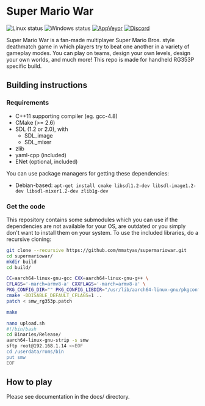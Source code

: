 # Super Mario War

![Linux status][build-linux-img] ![Windows status][build-mingw-img] [![AppVeyor][appveyor-img]][appveyor-link] [![Discord][discord-img]][discord-link]

Super Mario War is a fan-made multiplayer Super Mario Bros. style deathmatch game in which players try to beat one another in a variety of gameplay modes. You can play on teams, design your own levels, design your own worlds, and much more!
This repo is made for handheld RG353P specific build.

## Building instructions

### Requirements

- C++11 supporting compiler (eg. gcc-4.8)
- CMake (>= 2.6)
- SDL (1.2 or 2.0), with
    - SDL_image
    - SDL_mixer
- zlib
- yaml-cpp (included)
- ENet (optional, included)

You can use package managers for getting these dependencies:
- Debian-based: `apt-get install cmake libsdl1.2-dev libsdl-image1.2-dev libsdl-mixer1.2-dev zlib1g-dev`

### Get the code

This repository contains some submodules which you can use if the dependencies are not available for your OS, are outdated or you simply don't want to install them on your system. To use the included libraries, do a recursive cloning:

```sh
git clone --recursive https://github.com/mmatyas/supermariowar.git
cd supermariowar/
mkdir build
cd build/

CC=aarch64-linux-gnu-gcc CXX=aarch64-linux-gnu-g++ \
CFLAGS='-march=armv8-a' CXXFLAGS='-march=armv8-a' \
PKG_CONFIG_DIR="" PKG_CONFIG_LIBDIR="/usr/lib/aarch64-linux-gnu/pkgconfig" \
cmake -DDISABLE_DEFAULT_CFLAGS=1 ..
patch < smw_rg353p.patch

make

nano upload.sh
#!/bin/bash
cd Binaries/Release/
aarch64-linux-gnu-strip -s smw
sftp root@192.168.1.14 <<EOF
cd /userdata/roms/bin
put smw
EOF
```

## How to play

Please see documentation in the docs/ directory.

[build-linux-img]: https://github.com/mmatyas/supermariowar/actions/workflows/build_linux.yml/badge.svg
[build-mingw-img]: https://github.com/mmatyas/supermariowar/actions/workflows/build_mingw.yml/badge.svg
[appveyor-img]: https://ci.appveyor.com/api/projects/status/github/mmatyas/supermariowar?svg=true
[appveyor-link]: https://ci.appveyor.com/project/mmatyas/supermariowar
[discord-img]: https://img.shields.io/badge/Discord-7389D8?logo=discord&logoColor=white
[discord-link]: https://discord.gg/SC4uXQB
